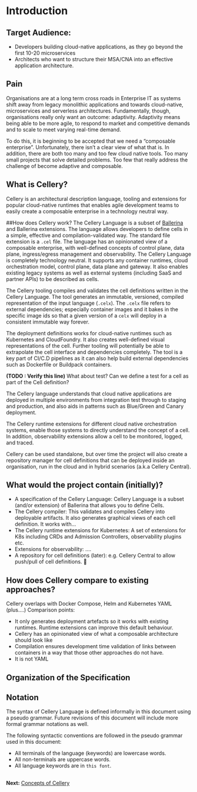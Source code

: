 # Introduction

## Target Audience: 
- Developers building cloud-native applications, as they go beyond the first 10-20 microservices
- Architects who want to structure their MSA/CNA into an effective application architecture. 

## Pain
Organisations are at a long term cross roads in Enterprise IT as systems shift away from legacy monolithic applications 
and towards cloud-native, microservices and serverless architectures. Fundamentally, though, organisations really only 
want an outcome: adaptivity. Adaptivity means being able to be more agile, to respond to market and competitive demands
and to scale to meet varying real-time demand. 

To do this, it is beginning to be accepted that we need a “composable enterprise”. Unfortunately, there isn’t a clear 
view of what that is. In addition, there are both too many and too few cloud native tools. Too many small projects that 
solve detailed problems. Too few that really address the challenge of become adaptive and composable. 

## What is Cellery?
Cellery is an architectural description language, tooling and extensions for popular cloud-native runtimes that enables 
agile development teams to easily create a composable enterprise in a technology neutral way. 

##How does Cellery work?
The Cellery Language is a subset of [Ballerina](http://ballerina.io) and Ballerina extensions. The language allows developers to define cells
in a simple, effective and compilation-validated way. The standard file extension is a `.cel` file. The language has an 
opinionated view of a composable enterprise, with well-defined concepts of control plane, data plane, ingress/egress 
management and observability. The Cellery Language is completely technology neutral. It supports any container runtimes,
cloud orchestration model, control plane, data plane and gateway. It also enables existing legacy systems as well as 
external systems (including SaaS and partner APIs) to be described as cells. 

The Cellery tooling compiles and validates the cell definitions written in the Cellery Language. The tool generates an 
immutable, versioned, compiled representation of the input language (`.celx`). The `.celx` file refers to external 
dependencies; especially container images and it bakes in the specific image ids so that a given version of a `celx` will 
deploy in a consistent immutable way forever. 

The deployment definitions works for cloud-native runtimes such as Kubernetes and CloudFoundry. It also creates 
well-defined visual representations of the cell. Further tooling will potentially be able to extrapolate the cell 
interface and dependencies completely. The tool is a key part of CI/C.D pipelines as it can also help build external 
dependencies such as Dockerfile or Buildpack containers.

**(TODO : Verify this line)** What about test? Can we define a test for a cell as part of the Cell definition? 

The Cellery language understands that cloud native applications are deployed in multiple environments from integration 
test through to staging and production, and also aids in patterns such as Blue/Green and Canary deployment. 

The Cellery runtime extensions for different cloud native orchestration systems, enable those systems to directly 
understand the concept of a cell. In addition, observability extensions allow a cell to be monitored, logged, and traced. 

Cellery can be used standalone, but over time the project will also create a repository manager for cell definitions 
that can be deployed inside an organisation, run in the cloud and in hybrid scenarios (a.k.a Cellery Central). 

## What would the project contain (initially)?
- A specification of the Cellery Language: Cellery Language is a subset (and/or extension) of Ballerina that allows 
you to define Cells. 
- The Cellery compiler:  This validates and compiles Cellery into deployable artifacts. It also generates graphical 
views of each cell definition. It works with…
- The Cellery runtime extensions for Kubernetes: A set of extensions for K8s including CRDs and Admission Controllers, 
observability plugins etc. 
- Extensions for observability: ….
- A repository for cell definitions (later): e.g. Cellery Central to allow push/pull of cell definitions. 


## How does Cellery compare to existing approaches?

Cellery overlaps with Docker Compose, Helm and Kubernetes YAML (plus….)
Comparison points:
- It only generates deployment artefacts so it works with existing runtimes. Runtime extensions can improve this default 
behaviour.
- Cellery has an opinionated view of what a composable architecture should look like
- Compilation ensures development time validation of links between containers in a way that those other approaches do 
not have.
- It is not YAML

## Organization of the Specification

## Notation

The syntax of Cellery Language is defined informally in this document using a pseudo grammar. Future revisions of this 
document will include more formal grammar notations as well.

The following syntactic conventions are followed in the pseudo grammar used in this document:

- All terminals of the language (keywords) are lowercase words.
- All non-terminals are uppercase words.
- All language keywords are in `this font`.

##
**Next:** [Concepts of Cellery](concepts.md)
